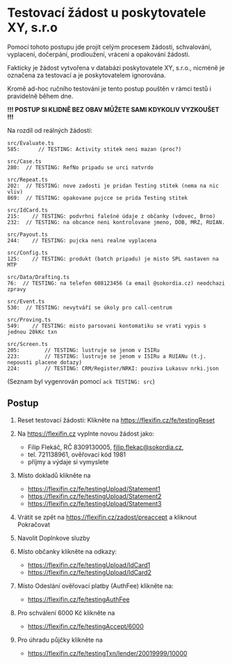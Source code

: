 # Testovací žádost u poskytovatele XY, s.r.o

Pomocí tohoto postupu jde projít celým procesem žádosti, schvalování,
vyplacení, dočerpání, prodloužení, vrácení a opakování žádosti.

Fakticky je žádost vytvořena v databázi poskytovatele XY, s.r.o.,
nicméně je označena za testovací a je poskytovatelem ignorována.

Kromě ad-hoc ručního testování je tento postup pouštěn v rámci testů
i pravidelně během dne.

**!!! POSTUP SI KLIDNĚ BEZ OBAV MŮŽETE SAMI KDYKOLIV VYZKOUŠET !!!**

Na rozdíl od reálných žádostí:

```
src/Evaluate.ts
585:      // TESTING: Activity stitek neni mazan (proc?)

src/Case.ts
280:  // TESTING: RefNo pripadu se urci natvrdo

src/Repeat.ts
202:  // TESTING: nove zadosti je pridan Testing stitek (nema na nic vliv)
869:  // TESTING: opakovane pujcce se prida Testing stitek

src/IdCard.ts
215:    // TESTING: podvrhni falešné údaje z občanky (vdovec, Brno)
232:  // TESTING: na obcance neni kontrolovane jmeno, DOB, MRZ, RUIAN.

src/Payout.ts
244:    // TESTING: pujcka neni realne vyplacena

src/Config.ts
125:	// TESTING: produkt (batch pripadu) je misto SPL nastaven na MTP

src/Data/Drafting.ts
76:  // TESTING: na telefon 608123456 (a email @sokordia.cz) neodchazi zpravy

src/Event.ts
530:  // TESTING: nevytváří se úkoly pro call-centrum

src/Proving.ts
549:    // TESTING: misto parsovani kontomatiku se vrati vypis s jednou 20kKc txn

src/Screen.ts
205:		// TESTING: lustruje se jenom v ISIRu
223:		// TESTING: lustruje se jenom v ISIRu a RUIANu (t.j. nepousti placene dotazy)
224:		// TESTING: CRM/Register/NRKI: pouziva Lukasuv nrki.json
```

(Seznam byl vygenrován pomocí `ack TESTING: src`)

## Postup

1. Reset testovací žádosti: Klikněte na https://flexifin.cz/fe/testingReset

2. Na https://flexifin.cz vyplnte novou žádost jako:

   - Filip Flekáč, RČ 8309130005, filip.flekac@sokordia.cz,
   - tel. 721138961, ověřovací kód 1981
   - příjmy a výdaje si vymyslete

3. Místo dokladů klikněte na

   - https://flexifin.cz/fe/testingUpload/Statement1
   - https://flexifin.cz/fe/testingUpload/Statement2
   - https://flexifin.cz/fe/testingUpload/Statement3

4. Vrátit se zpět na https://flexifin.cz/zadost/preaccept a kliknout Pokračovat

5. Navolit Doplnkove sluzby

6. Místo občanky klikněte na odkazy:

   - https://flexifin.cz/fe/testingUpload/IdCard1
   - https://flexifin.cz/fe/testingUpload/IdCard2

7. Místo Odeslání ověřovací platby (AuthFee) klikněte na:

   - https://flexifin.cz/fe/testingAuthFee

8. Pro schválení 6000 Kč klikněte na

   - https://flexifin.cz/fe/testingAccept/6000

9. Pro úhradu půjčky klikněte na

   - https://flexifin.cz/fe/testingTxn/lender/20019999/10000
